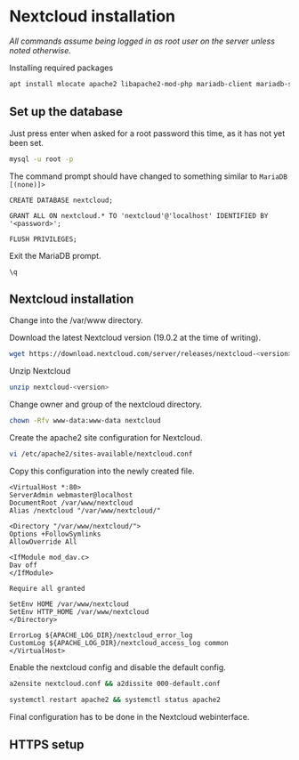 # Nextcloud installation

*All commands assume being logged in as root user on the server unless noted otherwise.*  

Installing required packages  
```bash
apt install mlocate apache2 libapache2-mod-php mariadb-client mariadb-server wget unzip bzip2 curl php php-common php-curl php-gd php-mbstring php-mysql php-xml php-zip php-intl php-apcu php-redis php-http-request  
```

## Set up the database  
Just press enter when asked for a root password this time, as it has not yet been set.  
```bash
mysql -u root -p  
```

The command prompt should have changed to something similar to `MariaDB [(none)]>`  

```mysql
CREATE DATABASE nextcloud;  
```

```mysql
GRANT ALL ON nextcloud.* TO 'nextcloud'@'localhost' IDENTIFIED BY '<password>';  
```

```mysql
FLUSH PRIVILEGES;  
```

Exit the MariaDB prompt.  
```mysql
\q  
```

## Nextcloud installation  

Change into the /var/www directory.  

Download the latest Nextcloud version (19.0.2 at the time of writing).  
```bash
wget https://download.nextcloud.com/server/releases/nextcloud-<version>.zip  
```

Unzip Nextcloud  
```bash
unzip nextcloud-<version>  
```

Change owner and group of the nextcloud directory.  
```bash
chown -Rfv www-data:www-data nextcloud  
```

Create the apache2 site configuration for Nextcloud.   
```bash
vi /etc/apache2/sites-available/nextcloud.conf  
```

Copy this configuration into the newly created file.  

```
<VirtualHost *:80>  
ServerAdmin webmaster@localhost  
DocumentRoot /var/www/nextcloud  
Alias /nextcloud "/var/www/nextcloud/"  
    
<Directory "/var/www/nextcloud/">  
Options +FollowSymlinks  
AllowOverride All  

<IfModule mod_dav.c>  
Dav off  
</IfModule>  

Require all granted  

SetEnv HOME /var/www/nextcloud  
SetEnv HTTP_HOME /var/www/nextcloud  
</Directory>  

ErrorLog ${APACHE_LOG_DIR}/nextcloud_error_log  
CustomLog ${APACHE_LOG_DIR}/nextcloud_access_log common  
</VirtualHost>  
```

Enable the nextcloud config and disable the default config.  
```bash
a2ensite nextcloud.conf && a2dissite 000-default.conf
```
```bash
systemctl restart apache2 && systemctl status apache2
```

Final configuration has to be done in the Nextcloud webinterface.  

## HTTPS setup





